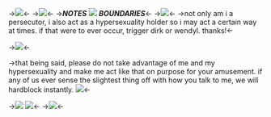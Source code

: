 ->![](https://dl.dropbox.com/s/ikzrfvlmbyxv06b/curtaindividersharpened.png?dl=0)<-
->![](https://media.discordapp.net/attachments/1036324462481649774/1041141776112701460/IMG_6589.png)<-
->***NOTES*** ![](https://wilardo.crd.co/assets/images/gallery18/83f6ca4c_original.png?v=d0e71742) ***BOUNDARIES***<-
->![](https://caterpie.crd.co/assets/images/gallery14/df8fea41.png?v=4e3f41e8)<-
->not only am i a persecutor, i also act
as a hypersexuality holder so i may act a
certain way at times. if that were to ever
occur, trigger dirk or wendyl. thanks!<-

->![](https://barbara.crd.co/assets/images/image224.png?v=115e6ed7)<-

->that being said, please do not take
advantage of me and my hypersexuality
and make me act like that on purpose for
your amusement. if any of us ever sense
the slightest thing off with how you talk
to me, we will hardblock instantly. ![](https://caterpie.crd.co/assets/images/gallery23/83ff1e1f.gif?v=4e3f41e8)<-

->[![](https://wilardo.crd.co/assets/images/gallery15/042e8354_original.png?v=d0e71742)](https://rentry.co/poIydeuces) [![](https://wilardo.crd.co/assets/images/gallery15/ffea02ba_original.png?v=d0e71742)](https://rentry.co/loverofachilles)<-
->![](https://dl.dropbox.com/s/gd3dl68x3tdjbzj/curtaindividerflipped.png?dl=0)<-